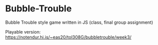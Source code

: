 # Bubble-Trouble
Bubble Trouble style game written in JS (class, final group assignment)

Playable version: https://notendur.hi.is/~eas20/tol308G/bubbletrouble/week3/
